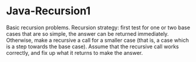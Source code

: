 # Java-Recursion1
Basic recursion problems. Recursion strategy: first test for one or two base cases that are so simple, 
the answer can be returned immediately. Otherwise, make a recursive a call for a smaller case (that is, a case 
which is a step towards the base case). Assume that the recursive call works correctly, and fix up what it returns 
to make the answer.

